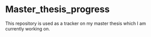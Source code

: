 # Master_thesis_progress
This repository is used as a tracker on my master thesis which I am currently working on.
